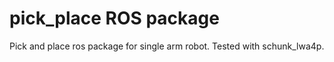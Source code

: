 # pick_place ROS package

Pick and place ros package for single arm robot.
Tested with schunk_lwa4p.
